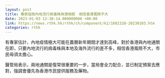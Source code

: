 ```yaml
---
layout: post
title: 專家指倘內地流行病毒株與港相若　相信香港風險不大
date: 2023-01-03 12:38:14.000000000 +08:00
link: https://news.rthk.hk/rthk/ch/component/k2/1682328-20230103.htm
categories: rthk
---
```


有專家估計，內地疫情極大可能在農曆新年期間才達到高峰，對於香港與內地通關在即，只要內地流行的病毒株與本地及海外流行的差不多，相信香港風險不大，市民毋須太擔心。

醫管局表示，兩地通關是復常很重要的一步，當局會全力配合，並已制定預案去應對，強調會優先為香港市民提供服務及藥物。
